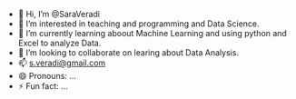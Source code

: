 - 👋 Hi, I’m @SaraVeradi
- 👀 I’m interested in teaching and programming and Data Science.
- 🌱 I’m currently learning aboout Machine Learning and using python and Excel to analyze Data.
- 💞️ I’m looking to collaborate on learing about Data Analysis.
- 📫 s.veradi@gmail.com
- 😄 Pronouns: ...
- ⚡ Fun fact: ...

<!---
SaraVeradi/SaraVeradi is a ✨ special ✨ repository because its `README.md` (this file) appears on your GitHub profile.
You can click the Preview link to take a look at your changes.
--->

